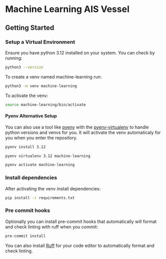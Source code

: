 # Machine Learning AIS Vessel

## Getting Started

### Setup a Virtual Environment

Ensure you have python 3.12 installed on your system. You can check by running:

```bash
python3 --version
```

To create a venv named machine-learning run:

```bash
python3 -m venv machine-learning
```

To activate the venv:

```bash
source machine-learning/bin/activate
```

#### Pyenv Alternative Setup

You can also use a tool like [pyenv](https://github.com/pyenv/pyen) with the [pyenv-virtualenv](https://github.com/pyenv/pyenv-virtualenv) to handle python versions and venvs for you. It will activate the venv automaticaly for you when you enter the repository.

```bash
pyenv install 3.12

pyenv virtualenv 3.12 machine-learning

pyenv activate machine-learning
```

### Install dependencies

After activating the venv install dependencies:

```bash
pip install -r requirements.txt
```

### Pre commit hooks

Optionally you can install pre-commit hooks that automatically will format and check linting with ruff when you commit:

```bash
pre-commit install
```

You can also install [Ruff](https://docs.astral.sh/ruff/editors/setup/) for your code editor to automatically format and check linting.
